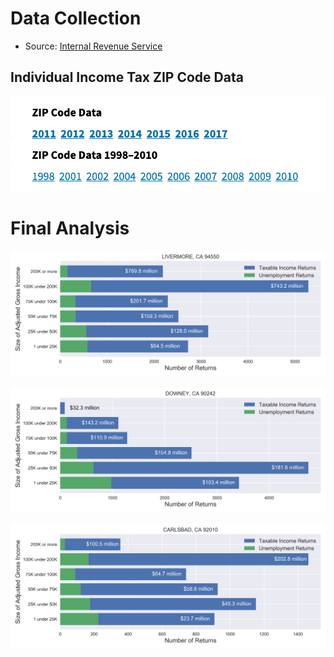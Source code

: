 # Data Collection

* Source: [Internal Revenue Service](https://www.irs.gov/statistics/soi-tax-stats-individual-income-tax-statistics-zip-code-data-soi)

## Individual Income Tax ZIP Code Data

![](images/zip-code-data.png)

# Final Analysis

![](images/LIVERMORE.png)

![](images/DOWNEY.png)

![](images/CARLSBAD.png)
